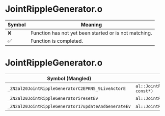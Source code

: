 # JointRippleGenerator.o
| Symbol | Meaning 
| ------------- | ------------- 
| :x: | Function has not yet been started or is not matching. 
| :white_check_mark: | Function is completed. 


# JointRippleGenerator.o
| Symbol (Mangled) | Symbol (Demangled) | Decompiled? |
| ------------- |  ------------- | ------------- |
| `_ZN2al20JointRippleGeneratorC2EPKNS_9LiveActorE` | `al::JointRippleGenerator::JointRippleGenerator(al::LiveActor const*)` | :x: |
| `_ZN2al20JointRippleGenerator5resetEv` | `al::JointRippleGenerator::reset(void)` | :x: |
| `_ZN2al20JointRippleGenerator17updateAndGenerateEv` | `al::JointRippleGenerator::updateAndGenerate(void)` | :x: |
